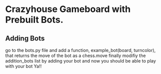 <h1> Crazyhouse Gameboard with Prebuilt Bots. </h1>

<h2> Adding Bots</h2>
go to the bots.py file and add a function, example_bot(board, turncolor), that returns the move of the bot as a chess.move
finally modifiy the addition_bots list by adding your bot and now you should be able to play with your bot
Ya!!
